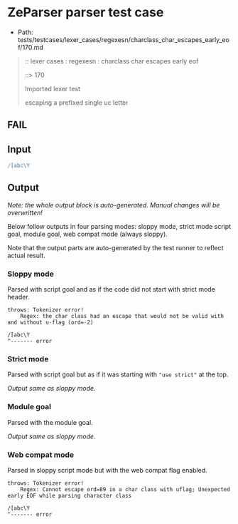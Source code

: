 # ZeParser parser test case

- Path: tests/testcases/lexer_cases/regexesn/charclass_char_escapes_early_eof/170.md

> :: lexer cases : regexesn : charclass char escapes early eof
>
> ::> 170
>
> Imported lexer test
>
> escaping a prefixed single uc letter

## FAIL

## Input

`````js
/[abc\Y
`````

## Output

_Note: the whole output block is auto-generated. Manual changes will be overwritten!_

Below follow outputs in four parsing modes: sloppy mode, strict mode script goal, module goal, web compat mode (always sloppy).

Note that the output parts are auto-generated by the test runner to reflect actual result.

### Sloppy mode

Parsed with script goal and as if the code did not start with strict mode header.

`````
throws: Tokenizer error!
    Regex: the char class had an escape that would not be valid with and without u-flag (ord=-2)

/[abc\Y
^------- error
`````

### Strict mode

Parsed with script goal but as if it was starting with `"use strict"` at the top.

_Output same as sloppy mode._

### Module goal

Parsed with the module goal.

_Output same as sloppy mode._

### Web compat mode

Parsed in sloppy script mode but with the web compat flag enabled.

`````
throws: Tokenizer error!
    Regex: Cannot escape ord=89 in a char class with uflag; Unexpected early EOF while parsing character class

/[abc\Y
^------- error
`````

